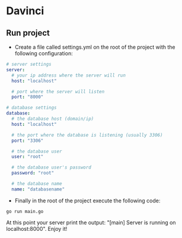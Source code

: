 # Davinci

## Run project

- Create a file called settings.yml on the root of the project with the following configuration:

```yaml
# server settings
server:
  # your ip address where the server will run
  host: "localhost"

  # port where the server will listen
  port: "8000"

# database settings
database:
  # the database host (domain/ip)
  host: "localhost"

  # the port where the database is listening (usually 3306)
  port: "3306"

  # the database user
  user: "root"

  # the database user's password
  password: "root"

  # the database name
  name: "databasename"
```

- Finally in the root of the project execute the following code:

```lang-none
go run main.go
```

At this point your server print the output: "[main] Server is running on localhost:8000". Enjoy it!
